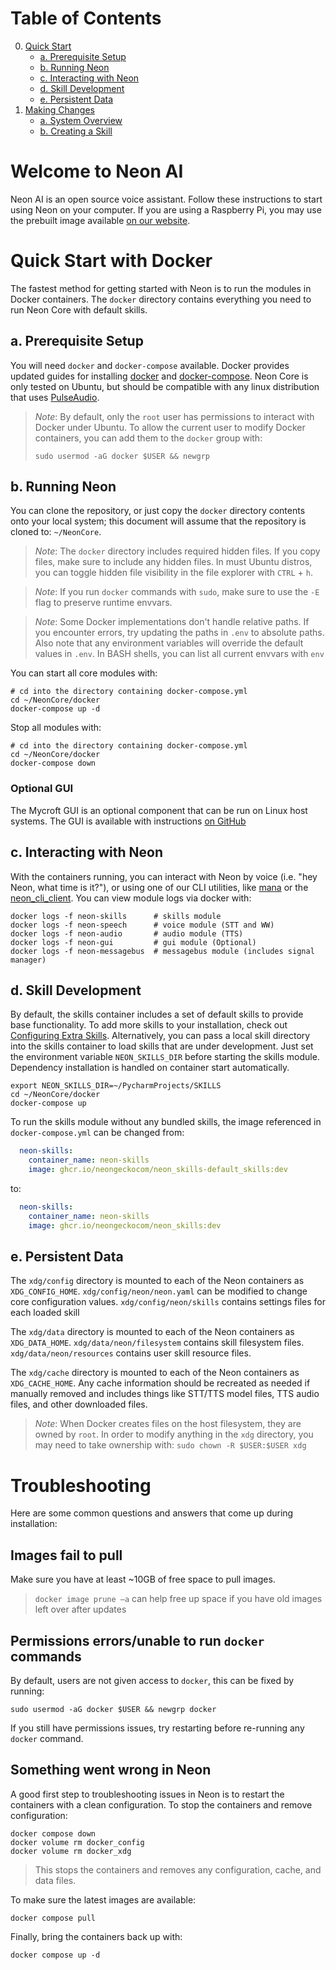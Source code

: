# Table of Contents
0. [Quick Start](#quick-start)
   * [a. Prerequisite Setup](#a-prerequisite-setup)
   * [b. Running Neon](#b-running-neon)
   * [c. Interacting with Neon](#c-interacting-with-neon)
   * [d. Skill Development](#d-skill-development)
   * [e. Persistent Data](#e-persistent-data) 
5. [Making Changes](#making-code-changes)  
   * [a. System Overview](#a-system-overview)  
   * [b. Creating a Skill](#b-creating-a-skill)   

# Welcome to Neon AI
Neon AI is an open source voice assistant. Follow these instructions to start using Neon on your computer. If you are 
using a Raspberry Pi, you may use the prebuilt image available [on our website](https://neon.ai/DownloadNeonAI).

# Quick Start with Docker
The fastest method for getting started with Neon is to run the modules in Docker containers.
The `docker` directory contains everything you need to run Neon Core with default skills.

## a. Prerequisite Setup
You will need `docker` and `docker-compose` available. Docker provides updated guides for installing 
[docker](https://docs.docker.com/engine/install/) and [docker-compose](https://docs.docker.com/compose/install/).
Neon Core is only tested on Ubuntu, but should be compatible with any linux distribution that uses
[PulseAudio](https://www.freedesktop.org/wiki/Software/PulseAudio/).

> *Note*: By default, only the `root` user has permissions to interact with Docker under Ubuntu.
> To allow the current user to modify Docker containers, you can add them to the `docker` group with:
> 
> `sudo usermod -aG docker $USER && newgrp`

## b. Running Neon
You can clone the repository, or just copy the `docker` directory contents onto your local system; this document will 
assume that the repository is cloned to: `~/NeonCore`.

> *Note*: The `docker` directory includes required hidden files. If you copy files, make sure to include any hidden
> files. In must Ubuntu distros, you can toggle hidden file visibility in the file explorer with `CTRL` + `h`.

> *Note*: If you run `docker` commands with `sudo`, make sure to use the `-E` flag to preserve runtime envvars.

> *Note*: Some Docker implementations don't handle relative paths.
> If you encounter errors, try updating the paths in `.env` to absolute paths.
> Also note that any environment variables will override the default values in `.env`.
> In BASH shells, you can list all current envvars with `env`

You can start all core modules with:
```shell
# cd into the directory containing docker-compose.yml
cd ~/NeonCore/docker
docker-compose up -d
```

Stop all modules with:
```shell
# cd into the directory containing docker-compose.yml
cd ~/NeonCore/docker
docker-compose down
```

### Optional GUI
The Mycroft GUI is an optional component that can be run on Linux host systems.
The GUI is available with instructions [on GitHub](https://github.com/MycroftAI/mycroft-gui)

## c. Interacting with Neon
With the containers running, you can interact with Neon by voice (i.e. "hey Neon, what time is it?"), or using one of 
our CLI utilities, like [mana](https://pypi.org/project/neon-mana-utils/) or the 
[neon_cli_client](https://pypi.org/project/neon-cli-client/).
You can view module logs via docker with:

```shell
docker logs -f neon-skills      # skills module
docker logs -f neon-speech      # voice module (STT and WW)
docker logs -f neon-audio       # audio module (TTS)
docker logs -f neon-gui         # gui module (Optional)
docker logs -f neon-messagebus  # messagebus module (includes signal manager)
```

## d. Skill Development
By default, the skills container includes a set of default skills to provide base functionality.
To add more skills to your installation, check out 
[Configuring Extra Skills](../quick_reference/installing_skills.md#configuring-extra-skills).
Alternatively, you can pass a local skill directory into the skills container to load skills that
are under development. Just set the environment variable `NEON_SKILLS_DIR` before starting
the skills module. Dependency installation is handled on container start automatically.

```shell
export NEON_SKILLS_DIR=~/PycharmProjects/SKILLS
cd ~/NeonCore/docker
docker-compose up
```

To run the skills module without any bundled skills, the image referenced in `docker-compose.yml` can be changed from:

```yaml
  neon-skills:
    container_name: neon-skills
    image: ghcr.io/neongeckocom/neon_skills-default_skills:dev
```
to:
```yaml
  neon-skills:
    container_name: neon-skills
    image: ghcr.io/neongeckocom/neon_skills:dev
```

## e. Persistent Data
The `xdg/config` directory is mounted to each of the Neon containers as `XDG_CONFIG_HOME`.
`xdg/config/neon/neon.yaml` can be modified to change core configuration values.
`xdg/config/neon/skills` contains settings files for each loaded skill

The `xdg/data` directory is mounted to each of the Neon containers as `XDG_DATA_HOME`.
`xdg/data/neon/filesystem` contains skill filesystem files.
`xdg/data/neon/resources` contains user skill resource files.

The `xdg/cache` directory is mounted to each of the Neon containers as `XDG_CACHE_HOME`.
Any cache information should be recreated as needed if manually removed and includes things like
STT/TTS model files, TTS audio files, and other downloaded files.

> *Note*: When Docker creates files on the host filesystem, they are owned by `root`.
> In order to modify anything in the `xdg` directory, you may need to take ownership with:
> `sudo chown -R $USER:$USER xdg`


# Troubleshooting
Here are some common questions and answers that come up during installation:

## Images fail to pull
Make sure you have at least ~10GB of free space to pull images.
> `docker image prune –a` can help free up space if you have old images left over
> after updates

## Permissions errors/unable to run `docker` commands
By default, users are not given access to `docker`, this can be fixed by running:
```shell
sudo usermod -aG docker $USER && newgrp docker
```
If you still have permissions issues, try restarting before re-running any `docker`
command.

## Something went wrong in Neon
A good first step to troubleshooting issues in Neon is to restart the containers
with a clean configuration.
To stop the containers and remove configuration:
```shell
docker compose down
docker volume rm docker_config
docker volume rm docker_xdg
```
> This stops the containers and removes any configuration, cache, and data files.

To make sure the latest images are available:
```shell
docker compose pull
```

Finally, bring the containers back up with:
```shell
docker compose up -d
```
